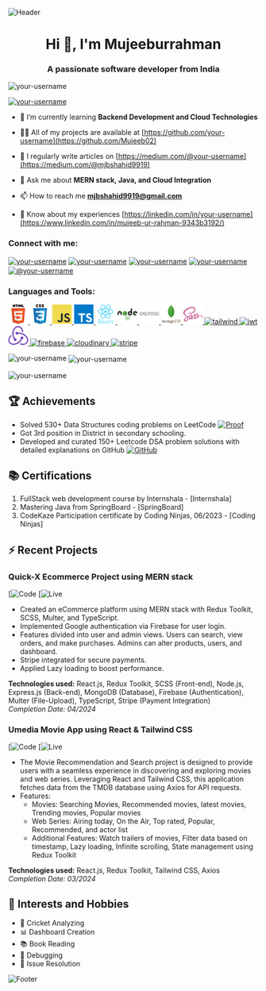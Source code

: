 ![Header](https://raw.githubusercontent.com/your-username/your-username/main/assets/header.png)

<h1 align="center">Hi 👋, I'm Mujeeburrahman</h1>
<h3 align="center">A passionate software developer from India</h3>

<p align="left"> <img src="https://komarev.com/ghpvc/?username=your-username&label=Profile%20views&color=0e75b6&style=flat" alt="your-username" /> </p>

<p align="left"> <a href="https://twitter.com/your-username" target="blank"><img src="https://img.shields.io/twitter/follow/your-username?logo=twitter&style=for-the-badge" alt="your-username" /></a> </p>

- 🌱 I’m currently learning **Backend Development and Cloud Technologies**

- 👨‍💻 All of my projects are available at [https://github.com/your-username](https://github.com/Mujeeb02)

- 📝 I regularly write articles on [https://medium.com/@your-username](https://medium.com/@mjbshahid9919)

- 💬 Ask me about **MERN stack, Java, and Cloud Integration**

- 📫 How to reach me **mjbshahid9919@gmail.com**

- 📄 Know about my experiences [https://linkedin.com/in/your-username](https://www.linkedin.com/in/mujeeb-ur-rahman-9343b3192/)

<h3 align="left">Connect with me:</h3>
<p align="left">
<a href="https://www.linkedin.com/in/mujeeb-ur-rahman-9343b3192/" target="blank"><img align="center" src="https://cdn.jsdelivr.net/npm/simple-icons@3.0.1/icons/linkedin.svg" alt="your-username" height="30" width="40" /></a>
<a href="https://twitter.com/morecric" target="blank"><img align="center" src="https://cdn.jsdelivr.net/npm/simple-icons@3.0.1/icons/twitter.svg" alt="your-username" height="30" width="40" /></a>
<a href="https://stackoverflow.com/users/19871041/mujeeb-ur-rahman" target="blank"><img align="center" src="https://cdn.jsdelivr.net/npm/simple-icons@3.0.1/icons/stackoverflow.svg" alt="your-username" height="30" width="40" /></a>
<a href="https://www.instagram.com/the_mujeeb24/" target="blank"><img align="center" src="https://cdn.jsdelivr.net/npm/simple-icons@3.0.1/icons/instagram.svg" alt="your-username" height="30" width="40" /></a>
<a href="https://medium.com/@mjbshahid9919" target="blank"><img align="center" src="https://cdn.jsdelivr.net/npm/simple-icons@3.0.1/icons/medium.svg" alt="@your-username" height="30" width="40" /></a>
</p>

<h3 align="left">Languages and Tools:</h3>
<p align="left"> 
<a href="https://www.w3.org/html/" target="_blank"> <img src="https://raw.githubusercontent.com/devicons/devicon/master/icons/html5/html5-original-wordmark.svg" alt="html5" width="40" height="40"/> </a> 
<a href="https://www.w3schools.com/css/" target="_blank"> <img src="https://raw.githubusercontent.com/devicons/devicon/master/icons/css3/css3-original-wordmark.svg" alt="css3" width="40" height="40"/> </a> 
<a href="https://developer.mozilla.org/en-US/docs/Web/JavaScript" target="_blank"> <img src="https://raw.githubusercontent.com/devicons/devicon/master/icons/javascript/javascript-original.svg" alt="javascript" width="40" height="40"/> </a>
<a href="https://www.typescriptlang.org/" target="_blank"> <img src="https://raw.githubusercontent.com/devicons/devicon/master/icons/typescript/typescript-original.svg" alt="typescript" width="40" height="40"/> </a>
<a href="https://reactjs.org/" target="_blank"> <img src="https://raw.githubusercontent.com/devicons/devicon/master/icons/react/react-original-wordmark.svg" alt="react" width="40" height="40"/> </a>
<a href="https://nodejs.org" target="_blank"> <img src="https://raw.githubusercontent.com/devicons/devicon/master/icons/nodejs/nodejs-original-wordmark.svg" alt="nodejs" width="40" height="40"/> </a>
<a href="https://expressjs.com" target="_blank"> <img src="https://raw.githubusercontent.com/devicons/devicon/master/icons/express/express-original-wordmark.svg" alt="express" width="40" height="40"/> </a>
<a href="https://mongodb.com/" target="_blank"> <img src="https://raw.githubusercontent.com/devicons/devicon/master/icons/mongodb/mongodb-original-wordmark.svg" alt="mongodb" width="40" height="40"/> </a>
<a href="https://sass-lang.com" target="_blank"> <img src="https://raw.githubusercontent.com/devicons/devicon/master/icons/sass/sass-original.svg" alt="sass" width="40" height="40"/> </a>
<a href="https://tailwindcss.com/" target="_blank"> <img src="https://www.vectorlogo.zone/logos/tailwindcss/tailwindcss-icon.svg" alt="tailwind" width="40" height="40"/> </a>
<a href="https://jwt.io/" target="_blank"> <img src="https://cdn.worldvectorlogo.com/logos/jwt-3.svg" alt="jwt" width="40" height="40"/> </a>
<a href="https://redux.js.org" target="_blank"> <img src="https://raw.githubusercontent.com/devicons/devicon/master/icons/redux/redux-original.svg" alt="redux" width="40" height="40"/> </a>
<a href="https://firebase.google.com/" target="_blank"> <img src="https://www.vectorlogo.zone/logos/firebase/firebase-icon.svg" alt="firebase" width="40" height="40"/> </a>
<a href="https://cloudinary.com" target="_blank"> <img src="https://res.cloudinary.com/cloudinary-marketing/image/upload/v1611730380/logo/for-white-bg/cloudinary_icon_blue.svg" alt="cloudinary" width="40" height="40"/> </a>
<a href="https://stripe.com" target="_blank"> <img src="https://www.vectorlogo.zone/logos/stripe/stripe-icon.svg" alt="stripe" width="40" height="40"/> </a>
</p>

<p><img align="left" src="https://github-readme-stats.vercel.app/api/top-langs?username=your-username&show_icons=true&locale=en&layout=compact" alt="your-username" /></p>

<p>&nbsp;<img align="center" src="https://github-readme-stats.vercel.app/api?username=your-username&show_icons=true&locale=en" alt="your-username" /></p>

<p><img align="center" src="https://github-readme-streak-stats.herokuapp.com/?user=your-username&" alt="your-username" /></p>

## 🏆 Achievements
- Solved 530+ Data Structures coding problems on LeetCode [![Proof](https://img.shields.io/badge/LeetCode-Proof-orange?style=flat&logo=leetcode)](https://leetcode.com/your-username)
- Got 3rd position in District in secondary schooling.
- Developed and curated 150+ Leetcode DSA problem solutions with detailed explanations on GitHub [![GitHub](https://img.shields.io/badge/GitHub-Proof-blue?style=flat&logo=github)](https://github.com/your-username/leetcode-solutions)

## 📚 Certifications
1. FullStack web development course by Internshala - [Internshala]
2. Mastering Java from SpringBoard - [SpringBoard]
3. CodeKaze Participation certificate by Coding Ninjas, 06/2023 - [Coding Ninjas]

## ⚡ Recent Projects
### Quick-X Ecommerce Project using MERN stack
[![Code](https://github.com/Mujeeb02/Frontend-_Ecommer) 
[![Live](https://shop-next-omega-woad.vercel.app/)  

- Created an eCommerce platform using MERN stack with Redux Toolkit, SCSS, Multer, and TypeScript.
- Implemented Google authentication via Firebase for user login.
- Features divided into user and admin views. Users can search, view orders, and make purchases. Admins can alter products, users, and dashboard.
- Stripe integrated for secure payments.
- Applied Lazy loading to boost performance.

**Technologies used:** React.js, Redux Toolkit, SCSS (Front-end), Node.js, Express.js (Back-end), MongoDB (Database), Firebase (Authentication), Multer (File-Upload), TypeScript, Stripe (Payment Integration)  
*Completion Date: 04/2024*

### Umedia Movie App using React & Tailwind CSS
[![Code](https://github.com/Mujeeb02/Movie_app) 
[![Live](https://movie-app-lake-nu.vercel.app/)  

- The Movie Recommendation and Search project is designed to provide users with a seamless experience in discovering and exploring movies and web series. Leveraging React and Tailwind CSS, this application fetches data from the TMDB database using Axios for API requests.
- Features:
  - Movies: Searching Movies, Recommended movies, latest movies, Trending movies, Popular movies
  - Web Series: Airing today, On the Air, Top rated, Popular, Recommended, and actor list
  - Additional Features: Watch trailers of movies, Filter data based on timestamp, Lazy loading, Infinite scrolling, State management using Redux Toolkit

**Technologies used:** React.js, Redux Toolkit, Tailwind CSS, Axios  
*Completion Date: 03/2024*

## 🎨 Interests and Hobbies
- 🏏 Cricket Analyzing
- 📊 Dashboard Creation
- 📚 Book Reading
- 🐛 Debugging
- 🔧 Issue Resolution

![Footer](https://raw.githubusercontent.com/your-username/your-username/main/assets/footer.png)
